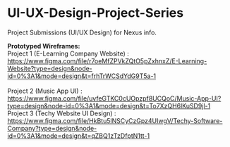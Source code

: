 # UI-UX-Design-Project-Series
Project Submissions (UI/UX Design) for Nexus info.

<b>Prototyped Wireframes:</b><br>
Project 1 (E-Learning Company Website) : https://www.figma.com/file/r7oeMfZPVkZQtO5pZxhnxZ/E-Learning-Website?type=design&node-id=0%3A1&mode=design&t=frhTrWCSdYdG9T5a-1<br><br>
Project 2 (Music App UI) : https://www.figma.com/file/uvfeGTKC0cUOpzpf8UCQoC/Music-App-UI?type=design&node-id=0%3A1&mode=design&t=To7XzQH6lKuSD9jl-1
Project 3 (Techy Website UI Design) : https://www.figma.com/file/HkBtu5lNSCyCzGpz4UIwgV/Techy-Software-Company?type=design&node-id=0%3A1&mode=design&t=qZBQ1zTzDfptN1tt-1
